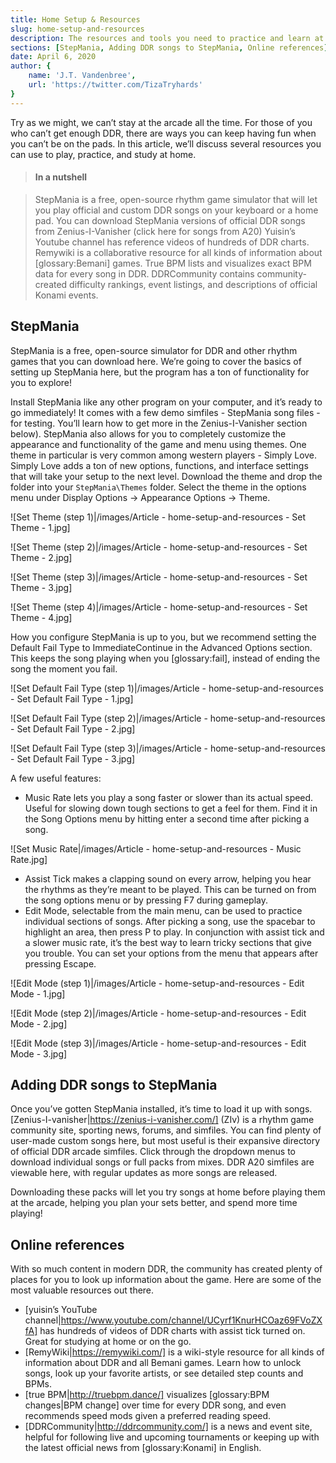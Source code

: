 ```yaml
---
title: Home Setup & Resources
slug: home-setup-and-resources
description: The resources and tools you need to practice and learn at home.
sections: [StepMania, Adding DDR songs to StepMania, Online references]
date: April 6, 2020
author: {
    name: 'J.T. Vandenbree',
    url: 'https://twitter.com/TizaTryhards'
}
---
```


Try as we might, we can’t stay at the arcade all the time. For those of you who can’t get enough DDR, there are ways you can keep having fun when you can’t be on the pads. In this article, we’ll discuss several resources you can use to play, practice, and study at home.

> #### In a nutshell

> StepMania is a free, open-source rhythm game simulator that will let you play official and custom DDR songs on your keyboard or a home pad.  You can download StepMania versions of official DDR songs from Zenius-I-Vanisher (click here for songs from A20)
> Yuisin’s Youtube channel has reference videos of hundreds of DDR charts. Remywiki is a collaborative resource for all kinds of information about [glossary:Bemani] games. True BPM lists and visualizes exact BPM data for every song in DDR.
> DDRCommunity contains community-created difficulty rankings, event listings, and descriptions of official Konami events.

## StepMania

StepMania is a free, open-source simulator for DDR and other rhythm games that you can download here. We’re going to cover the basics of setting up StepMania here, but the program has a ton of functionality for you to explore!

Install StepMania like any other program on your computer, and it’s ready to go immediately! It comes with a few demo simfiles - StepMania song files - for testing. You’ll learn how to get more in the Zenius-I-Vanisher section below). StepMania also allows for you to completely customize the appearance and functionality of the game and menu using themes. One theme in particular is very common among western players - Simply Love. Simply Love adds a ton of new options, functions, and interface settings that will take your setup to the next level. Download the theme and drop the folder into your `StepMania\Themes` folder. Select the theme in the options menu under Display Options → Appearance Options → Theme.

![Set Theme (step 1)|/images/Article - home-setup-and-resources - Set Theme - 1.jpg]

![Set Theme (step 2)|/images/Article - home-setup-and-resources - Set Theme - 2.jpg]

![Set Theme (step 3)|/images/Article - home-setup-and-resources - Set Theme - 3.jpg]

![Set Theme (step 4)|/images/Article - home-setup-and-resources - Set Theme - 4.jpg]

How you configure StepMania is up to you, but we recommend setting the Default Fail Type to ImmediateContinue in the Advanced Options section.  This keeps the song playing when you [glossary:fail], instead of ending the song the moment you fail.

![Set Default Fail Type (step 1)|/images/Article - home-setup-and-resources - Set Default Fail Type - 1.jpg]

![Set Default Fail Type (step 2)|/images/Article - home-setup-and-resources - Set Default Fail Type - 2.jpg]

![Set Default Fail Type (step 3)|/images/Article - home-setup-and-resources - Set Default Fail Type - 3.jpg]

A few useful features:

* Music Rate lets you play a song faster or slower than its actual speed. Useful for slowing down tough sections to get a feel for them. Find it in the Song Options menu by hitting enter a second time after picking a song.

![Set Music Rate|/images/Article - home-setup-and-resources - Music Rate.jpg]

* Assist Tick makes a clapping sound on every arrow, helping you hear the rhythms as they’re meant to be played. This can be turned on from the song options menu or by pressing F7 during gameplay.
* Edit Mode, selectable from the main menu, can be used to practice individual sections of songs. After picking a song, use the spacebar to highlight an area, then press P to play. In conjunction with assist tick and a slower music rate, it’s the best way to learn tricky sections that give you trouble. You can set your options from the menu that appears after pressing Escape.

![Edit Mode (step 1)|/images/Article - home-setup-and-resources - Edit Mode - 1.jpg]

![Edit Mode (step 2)|/images/Article - home-setup-and-resources - Edit Mode - 2.jpg]

![Edit Mode (step 3)|/images/Article - home-setup-and-resources - Edit Mode - 3.jpg]

## Adding DDR songs to StepMania

Once you’ve gotten StepMania installed, it’s time to load it up with songs. [Zenius-I-vanisher|https://zenius-i-vanisher.com/] (ZIv) is a rhythm game community site, sporting news, forums, and simfiles. You can find plenty of user-made custom songs here, but most useful is their expansive directory of official DDR arcade simfiles. Click through the dropdown menus to download individual songs or full packs from mixes. DDR A20 simfiles are viewable here, with regular updates as more songs are released.

Downloading these packs will let you try songs at home before playing them at the arcade, helping you plan your sets better, and spend more time playing!

## Online references

With so much content in modern DDR, the community has created plenty of places for you to look up information about the game. Here are some of the most valuable resources out there.

* [yuisin’s YouTube channel|https://www.youtube.com/channel/UCyrf1KnurHCOaz69FVoZXfA] has hundreds of videos of DDR charts with assist tick turned on. Great for studying at home or on the go.
* [RemyWiki|https://remywiki.com/] is a wiki-style resource for all kinds of information about DDR and all Bemani games. Learn how to unlock songs, look up your favorite artists, or see detailed step counts and BPMs.
* [true BPM|http://truebpm.dance/] visualizes [glossary:BPM changes|BPM change] over time for every DDR song, and even recommends speed mods given a preferred reading speed.
* [DDRCommunity|http://ddrcommunity.com/] is a news and event site, helpful for following live and upcoming tournaments or keeping up with the latest official news from [glossary:Konami] in English.
